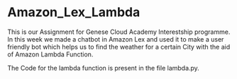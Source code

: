 ﻿# Amazon_Lex_Lambda

This is our Assignment for Genese Cloud Academy Interestship programme. In this week we made a chatbot in Amazon Lex and used it to make a user friendly bot which helps us to find the weather for a certain City with the aid of Amazon Lambda Function. 

The Code for the lambda function is present in the file lambda.py. 

